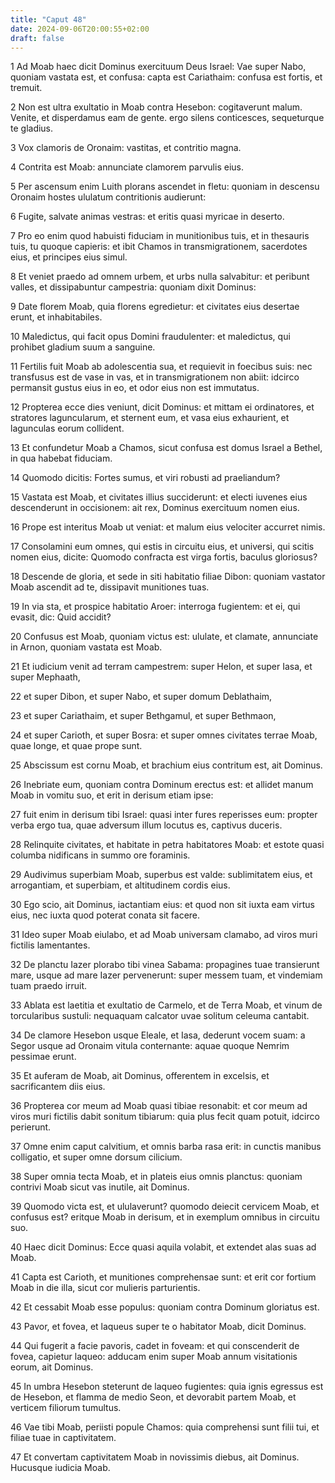 ```yaml
---
title: "Caput 48"
date: 2024-09-06T20:00:55+02:00
draft: false
---
```



1 Ad Moab haec dicit Dominus exercituum Deus Israel: Vae super Nabo, quoniam vastata est, et confusa: capta est Cariathaim: confusa est fortis, et tremuit.

2 Non est ultra exultatio in Moab contra Hesebon: cogitaverunt malum. Venite, et disperdamus eam de gente. ergo silens conticesces, sequeturque te gladius.

3 Vox clamoris de Oronaim: vastitas, et contritio magna.

4 Contrita est Moab: annunciate clamorem parvulis eius.

5 Per ascensum enim Luith plorans ascendet in fletu: quoniam in descensu Oronaim hostes ululatum contritionis audierunt:

6 Fugite, salvate animas vestras: et eritis quasi myricae in deserto.

7 Pro eo enim quod habuisti fiduciam in munitionibus tuis, et in thesauris tuis, tu quoque capieris: et ibit Chamos in transmigrationem, sacerdotes eius, et principes eius simul.

8 Et veniet praedo ad omnem urbem, et urbs nulla salvabitur: et peribunt valles, et dissipabuntur campestria: quoniam dixit Dominus:

9 Date florem Moab, quia florens egredietur: et civitates eius desertae erunt, et inhabitabiles.

10 Maledictus, qui facit opus Domini fraudulenter: et maledictus, qui prohibet gladium suum a sanguine.

11 Fertilis fuit Moab ab adolescentia sua, et requievit in foecibus suis: nec transfusus est de vase in vas, et in transmigrationem non abiit: idcirco permansit gustus eius in eo, et odor eius non est immutatus.

12 Propterea ecce dies veniunt, dicit Dominus: et mittam ei ordinatores, et stratores laguncularum, et sternent eum, et vasa eius exhaurient, et lagunculas eorum collident.

13 Et confundetur Moab a Chamos, sicut confusa est domus Israel a Bethel, in qua habebat fiduciam.

14 Quomodo dicitis: Fortes sumus, et viri robusti ad praeliandum?

15 Vastata est Moab, et civitates illius succiderunt: et electi iuvenes eius descenderunt in occisionem: ait rex, Dominus exercituum nomen eius.

16 Prope est interitus Moab ut veniat: et malum eius velociter accurret nimis.

17 Consolamini eum omnes, qui estis in circuitu eius, et universi, qui scitis nomen eius, dicite: Quomodo confracta est virga fortis, baculus gloriosus?

18 Descende de gloria, et sede in siti habitatio filiae Dibon: quoniam vastator Moab ascendit ad te, dissipavit munitiones tuas.

19 In via sta, et prospice habitatio Aroer: interroga fugientem: et ei, qui evasit, dic: Quid accidit?

20 Confusus est Moab, quoniam victus est: ululate, et clamate, annunciate in Arnon, quoniam vastata est Moab.

21 Et iudicium venit ad terram campestrem: super Helon, et super Iasa, et super Mephaath,

22 et super Dibon, et super Nabo, et super domum Deblathaim,

23 et super Cariathaim, et super Bethgamul, et super Bethmaon,

24 et super Carioth, et super Bosra: et super omnes civitates terrae Moab, quae longe, et quae prope sunt.

25 Abscissum est cornu Moab, et brachium eius contritum est, ait Dominus.

26 Inebriate eum, quoniam contra Dominum erectus est: et allidet manum Moab in vomitu suo, et erit in derisum etiam ipse:

27 fuit enim in derisum tibi Israel: quasi inter fures reperisses eum: propter verba ergo tua, quae adversum illum locutus es, captivus duceris.

28 Relinquite civitates, et habitate in petra habitatores Moab: et estote quasi columba nidificans in summo ore foraminis.

29 Audivimus superbiam Moab, superbus est valde: sublimitatem eius, et arrogantiam, et superbiam, et altitudinem cordis eius.

30 Ego scio, ait Dominus, iactantiam eius: et quod non sit iuxta eam virtus eius, nec iuxta quod poterat conata sit facere.

31 Ideo super Moab eiulabo, et ad Moab universam clamabo, ad viros muri fictilis lamentantes.

32 De planctu Iazer plorabo tibi vinea Sabama: propagines tuae transierunt mare, usque ad mare Iazer pervenerunt: super messem tuam, et vindemiam tuam praedo irruit.

33 Ablata est laetitia et exultatio de Carmelo, et de Terra Moab, et vinum de torcularibus sustuli: nequaquam calcator uvae solitum celeuma cantabit.

34 De clamore Hesebon usque Eleale, et Iasa, dederunt vocem suam: a Segor usque ad Oronaim vitula conternante: aquae quoque Nemrim pessimae erunt.

35 Et auferam de Moab, ait Dominus, offerentem in excelsis, et sacrificantem diis eius.

36 Propterea cor meum ad Moab quasi tibiae resonabit: et cor meum ad viros muri fictilis dabit sonitum tibiarum: quia plus fecit quam potuit, idcirco perierunt.

37 Omne enim caput calvitium, et omnis barba rasa erit: in cunctis manibus colligatio, et super omne dorsum cilicium.

38 Super omnia tecta Moab, et in plateis eius omnis planctus: quoniam contrivi Moab sicut vas inutile, ait Dominus.

39 Quomodo victa est, et ululaverunt? quomodo deiecit cervicem Moab, et confusus est? eritque Moab in derisum, et in exemplum omnibus in circuitu suo.

40 Haec dicit Dominus: Ecce quasi aquila volabit, et extendet alas suas ad Moab.

41 Capta est Carioth, et munitiones comprehensae sunt: et erit cor fortium Moab in die illa, sicut cor mulieris parturientis.

42 Et cessabit Moab esse populus: quoniam contra Dominum gloriatus est.

43 Pavor, et fovea, et laqueus super te o habitator Moab, dicit Dominus.

44 Qui fugerit a facie pavoris, cadet in foveam: et qui conscenderit de fovea, capietur laqueo: adducam enim super Moab annum visitationis eorum, ait Dominus.

45 In umbra Hesebon steterunt de laqueo fugientes: quia ignis egressus est de Hesebon, et flamma de medio Seon, et devorabit partem Moab, et verticem filiorum tumultus.

46 Vae tibi Moab, periisti popule Chamos: quia comprehensi sunt filii tui, et filiae tuae in captivitatem.

47 Et convertam captivitatem Moab in novissimis diebus, ait Dominus. Hucusque iudicia Moab.

